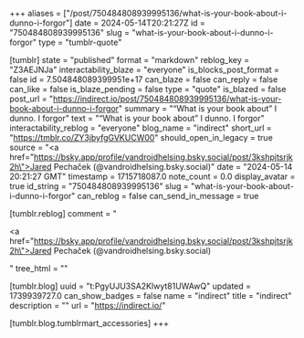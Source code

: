 +++
aliases = ["/post/750484808939995136/what-is-your-book-about-i-dunno-i-forgor"]
date = 2024-05-14T20:21:27Z
id = "750484808939995136"
slug = "what-is-your-book-about-i-dunno-i-forgor"
type = "tumblr-quote"

[tumblr]
state = "published"
format = "markdown"
reblog_key = "Z3AEJNJa"
interactability_blaze = "everyone"
is_blocks_post_format = false
id = 7.504848089399951e+17
can_blaze = false
can_reply = false
can_like = false
is_blaze_pending = false
type = "quote"
is_blazed = false
post_url = "https://indirect.io/post/750484808939995136/what-is-your-book-about-i-dunno-i-forgor"
summary = "“What is your book about” I dunno. I forgor"
text = "“What is your book about” I dunno. I forgor"
interactability_reblog = "everyone"
blog_name = "indirect"
short_url = "https://tmblr.co/ZY3jbyfgGVKUCW00"
should_open_in_legacy = true
source = "<a href=\"https://bsky.app/profile/vandroidhelsing.bsky.social/post/3kshpjtsrjk2h\">Jared Pechaček (@vandroidhelsing.bsky.social)</a>"
date = "2024-05-14 20:21:27 GMT"
timestamp = 1715718087.0
note_count = 0.0
display_avatar = true
id_string = "750484808939995136"
slug = "what-is-your-book-about-i-dunno-i-forgor"
can_reblog = false
can_send_in_message = true

[tumblr.reblog]
comment = "<p><a href=\"https://bsky.app/profile/vandroidhelsing.bsky.social/post/3kshpjtsrjk2h\">Jared Pechaček (@vandroidhelsing.bsky.social)</a></p>"
tree_html = ""

[tumblr.blog]
uuid = "t:PgyUJU3SA2Klwyt81UWAwQ"
updated = 1739939727.0
can_show_badges = false
name = "indirect"
title = "indirect"
description = ""
url = "https://indirect.io/"

[tumblr.blog.tumblrmart_accessories]
+++
